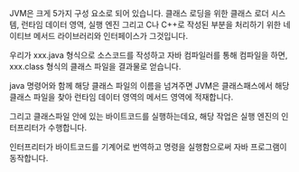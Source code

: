 JVM은 크게 5가지 구성 요소로 되어 있습니다. 클래스 로딩을 위한 클래스 로더 시스템, 런타임 데이터 영역, 실행 엔진 그리고 
C나 C++로 작성된 부분을 처리하기 위한 네이티브 메서드 라이브러리와 인터페이스가 그것입니다.

우리가 xxx.java 형식으로 소스코드를 작성하고 자바 컴파일러를 통해 컴파일을 하면, xxx.class 형식의 클래스 파일을 결과물로 얻습니다.

java 명령어와 함께 해당 클래스 파일의 이름을 넘겨주면 JVM은 클래스패스에서 해당 클래스 파일을 찾아 런타임 데이터 영역의 메서드 영역에 적재합니다.

그리고 클래스파일 안에 있는 바이트코드를 실행하는데요, 해당 작업은 실행 엔진의 인터프리터가 수행합니다.

인터프리터가 바이트코드를 기계어로 번역하고 명령을 실행함으로써 자바 프로그램이 동작합니다.
